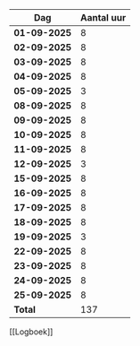 
| Dag            | Aantal uur |
| -------------- | ---------- |
| **01-09-2025** | 8          |
| **02-09-2025** | 8          |
| **03-09-2025** | 8          |
| **04-09-2025** | 8          |
| **05-09-2025** | 3          |
| **08-09-2025** | 8          |
| **09-09-2025** | 8          |
| **10-09-2025** | 8          |
| **11-09-2025** | 8          |
| **12-09-2025** | 3          |
| **15-09-2025** | 8          |
| **16-09-2025** | 8          |
| **17-09-2025** | 8          |
| **18-09-2025** | 8          |
| **19-09-2025** | 3          |
| **22-09-2025** | 8          |
| **23-09-2025** | 8          |
| **24-09-2025** | 8          |
| **25-09-2025** | 8          |
| **Total**      | 137        |
<!-- TBLFM: @>$2=sum(@I..@-1) -->

[[Logboek]]



